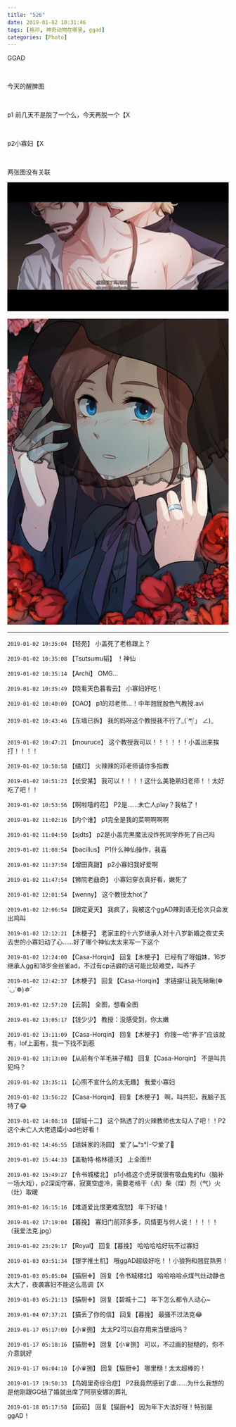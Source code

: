 ```yaml
---
title: "526"
date: 2019-01-02 10:31:46
tags: [格邓, 神奇动物在哪里, ggad]
categories: [Photo]
---
```


<p>GGAD</p> 
<p>&nbsp;<br /></p> 
<p>今天的醒脾图</p> 
<p>&nbsp;<br /></p> 
<p>p1 前几天不是脱了一个么，今天再脱一个【X</p> 
<p>&nbsp;<br /></p> 
<p>p2小寡妇【X</p> 
<p>&nbsp;<br /></p> 
<p>两张图没有关联</p>

![](https://raw.githubusercontent.com/alicewish/meowchain247/master/img_cVZNdzJtQk9JV2VHeUs0b0pONFN6TkdEdzQ4Wi9uK2VTVWhHUnNVbmwyTk9WbTFMWXNpNjZnPT0.jpg)

![](https://raw.githubusercontent.com/alicewish/meowchain247/master/img_cVZNdzJtQk9JV2NramNlWEdZWGlpdGc3Ylg4aVNsdVk1RVU5QWZFUk00Qkd1ei9aOUFSUDl3PT0.jpg)

---

`2019-01-02 10:35:04` 【轻苑】 小盖死了老格跟上？

`2019-01-02 10:35:08` 【Tsutsumu韬】 ！神仙

`2019-01-02 10:35:14` 【Archi】 OMG…

`2019-01-02 10:35:49` 【晓看天色暮看云】 小寡妇好吃！

`2019-01-02 10:40:09` 【OAO】 p1的邓老师…！中年翘屁股色气教授.avi

`2019-01-02 10:43:46` 【东墙已拆】 我的妈呀这个教授我不行了\_(´ཀ`」 ∠)\_

`2019-01-02 10:47:21` 【mouruce】 这个教授我可以！！！！！！小盖出来挨打！！！！

`2019-01-02 10:50:58` 【缱灯】 火辣辣的邓老师请你多指教

`2019-01-02 10:51:23` 【长安某】 我可以！！！！这什么美艳熟妇老师！！太好吃了吧！！

`2019-01-02 10:53:56` 【啊啦嘻的花】 P2是......未亡人play？我枯了！

`2019-01-02 11:02:16` 【内个谁】 p1完全是我的菜啊啊啊啊

`2019-01-02 11:04:50` 【sjdts】 p2是小盖完黑魔法没炸死同学炸死了自己吗

`2019-01-02 11:08:54` 【bacillus】 P1什么神仙操作，我喜

`2019-01-02 11:37:54` 【增田真甜】 p2小寡妇我好爱啊

`2019-01-02 11:47:54` 【狮院老曲奇】 小寡妇穿衣真好看，嫩死了

`2019-01-02 12:01:54` 【wenny】 这个教授太hot了

`2019-01-02 12:06:54` 【限定夏天】 我疯了，我被这个ggAD辣到语无伦次只会发出鸡叫

`2019-01-02 12:12:21` 【木梗子】 老家主的十六岁继承人对十八岁新婚之夜丈夫去世的小寡妇动了心……好了哪个神仙太太来写一下这个

`2019-01-02 12:24:00` 【Casa-Horqin】 回复【木梗子】 已经有了呀姐妹，16岁继承人gg和18岁金丝雀ad，不过有cp洁癖的话可能比较难受，叫养子

`2019-01-02 12:42:37` 【木梗子】 回复【Casa-Horqin】 求链接!让我先瞅瞅(❁´◡`❁)*✲ﾟ*

`2019-01-02 12:57:20` 【云鹄】 全图，想看全图

`2019-01-02 13:05:17` 【钱少少】 教授：没感受到，你太嫩

`2019-01-02 13:11:09` 【Casa-Horqin】 回复【木梗子】 你搜一哈“养子”应该就有，lof上面有，我一下找不到惹

`2019-01-02 13:13:00` 【从前有个羊毛袜子精】 回复【Casa-Horqin】 不是叫共犯吗？

`2019-01-02 13:35:11` 【心照不宣什么的太无趣】 我爱小寡妇

`2019-01-02 13:56:22` 【Casa-Horqin】 回复【木梗子】 啊，叫共犯，我脑子瓦特了😂️

`2019-01-02 14:08:18` 【碧城十二】 这个熟透了的火辣教师也太勾人了吧！！P2这个未亡人大佬遗孀小ad也好看！

`2019-01-02 14:46:55` 【瑶妹家的汤圆】 爱了(⑉°з°)-♡爱了👄

`2019-01-02 15:44:33` 【盖勒特·格林德沃】 上全图!!!

`2019-01-02 15:49:27` 【令书城楼北】 p1小格这个虎牙就很有吸血鬼的fu（脑补一场大戏），p2深闺守寡，寂寞空虚冷，需要老格干（点）柴（煤）烈（气）火（灶）取暖

`2019-01-02 16:15:16` 【难道爱比恨更难宽恕】 年下好磕！

`2019-01-02 17:19:04` 【暮挽】 寡妇门前邓多多，风情更与何人说！！！！！（我爱法克.jpg）

`2019-01-02 23:29:17` 【Royal】 回复【暮挽】 哈哈哈哈好玩不过寡妇

`2019-01-03 03:51:34` 【银字推土机】 哦ggAD超级好吃！！小狼狗和翘屁熟男！

`2019-01-03 05:05:04` 【猫厨✙】 回复【令书城楼北】 哈哈哈哈点煤气灶动静也太大了，夜袭寡妇不能这么高调【X

`2019-01-03 05:21:13` 【猫厨✙】 回复【碧城十二】 年下怎么都令人动心~

`2019-01-04 07:37:21` 【猫丢了你的信】 回复【暮挽】 最骚不过法克😂

`2019-01-17 05:17:09` 【小♛捌】 太太P2可以自存用来当壁纸吗？

`2019-01-17 05:18:16` 【猫厨✙】 回复【小♛捌】 可以，不过画的挺糙的，你不介意就好

`2019-01-17 06:04:10` 【小♛捌】 回复【猫厨✙】 哪里糙！太太超棒的！

`2019-01-17 19:50:33` 【鸟姆里奇综合症】 P2我竟然感到了虐……为什么我想的是他刚跟GG结了婚就出席了阿丽安娜的葬礼

`2019-01-18 05:17:58` 【茹茹】 回复【猫厨✙】 因为年下大法好呀！特别是ggAD！
